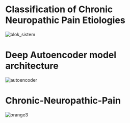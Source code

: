 # Classification of Chronic Neuropathic Pain Etiologies
![blok_sistem](https://github.com/user-attachments/assets/a8be4961-ff8f-4eca-8758-d254f57f614a)
# Deep Autoencoder model architecture
![autoencoder](https://github.com/user-attachments/assets/00529acf-cd2f-4387-b7a4-deb5c24c18bd)
# Chronic-Neuropathic-Pain
![orange3](https://github.com/user-attachments/assets/ee6d99c1-661c-4f9d-ba92-c270e042a802)
